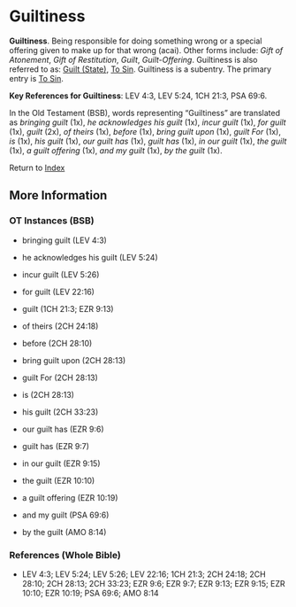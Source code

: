 # Guiltiness
**Guiltiness**. 
Being responsible for doing something wrong or a special offering given to make up for that wrong (acai). 
Other forms include: 
*Gift of Atonement*, *Gift of Restitution*, *Guilt*, *Guilt-Offering*. 
Guiltiness is also referred to as: 
[Guilt (State)](Guilt.2.md), [To Sin](Sin.md). 
Guiltiness is a subentry. The primary entry is 
[To Sin](Sin.md). 


**Key References for Guiltiness**: 
LEV 4:3, LEV 5:24, 1CH 21:3, PSA 69:6. 


In the Old Testament (BSB), words representing “Guiltiness” are translated as 
*bringing guilt* (1x), *he acknowledges his guilt* (1x), *incur guilt* (1x), *for guilt* (1x), *guilt* (2x), *of theirs* (1x), *before* (1x), *bring guilt upon* (1x), *guilt For* (1x), *is* (1x), *his guilt* (1x), *our guilt has* (1x), *guilt has* (1x), *in our guilt* (1x), *the guilt* (1x), *a guilt offering* (1x), *and my guilt* (1x), *by the guilt* (1x). 




Return to [Index](00-Index.md)

## More Information

### OT Instances (BSB)

* bringing guilt (LEV 4:3)

* he acknowledges his guilt (LEV 5:24)

* incur guilt (LEV 5:26)

* for guilt (LEV 22:16)

* guilt (1CH 21:3; EZR 9:13)

* of theirs (2CH 24:18)

* before (2CH 28:10)

* bring guilt upon (2CH 28:13)

* guilt For (2CH 28:13)

* is (2CH 28:13)

* his guilt (2CH 33:23)

* our guilt has (EZR 9:6)

* guilt has (EZR 9:7)

* in our guilt (EZR 9:15)

* the guilt (EZR 10:10)

* a guilt offering (EZR 10:19)

* and my guilt (PSA 69:6)

* by the guilt (AMO 8:14)



### References (Whole Bible)

* LEV 4:3; LEV 5:24; LEV 5:26; LEV 22:16; 1CH 21:3; 2CH 24:18; 2CH 28:10; 2CH 28:13; 2CH 33:23; EZR 9:6; EZR 9:7; EZR 9:13; EZR 9:15; EZR 10:10; EZR 10:19; PSA 69:6; AMO 8:14



